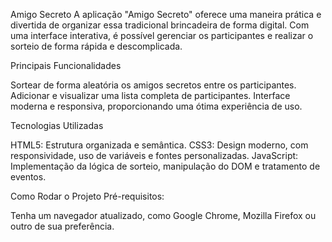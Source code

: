 Amigo Secreto
A aplicação "Amigo Secreto" oferece uma maneira prática e divertida de organizar essa tradicional brincadeira de forma digital. Com uma interface interativa, é possível gerenciar os participantes e realizar o sorteio de forma rápida e descomplicada.

Principais Funcionalidades

Sortear de forma aleatória os amigos secretos entre os participantes.
Adicionar e visualizar uma lista completa de participantes.
Interface moderna e responsiva, proporcionando uma ótima experiência de uso.

Tecnologias Utilizadas

HTML5: Estrutura organizada e semântica.
CSS3: Design moderno, com responsividade, uso de variáveis e fontes personalizadas.
JavaScript: Implementação da lógica de sorteio, manipulação do DOM e tratamento de eventos.

Como Rodar o Projeto Pré-requisitos:

Tenha um navegador atualizado, como Google Chrome, Mozilla Firefox ou outro de sua preferência.
